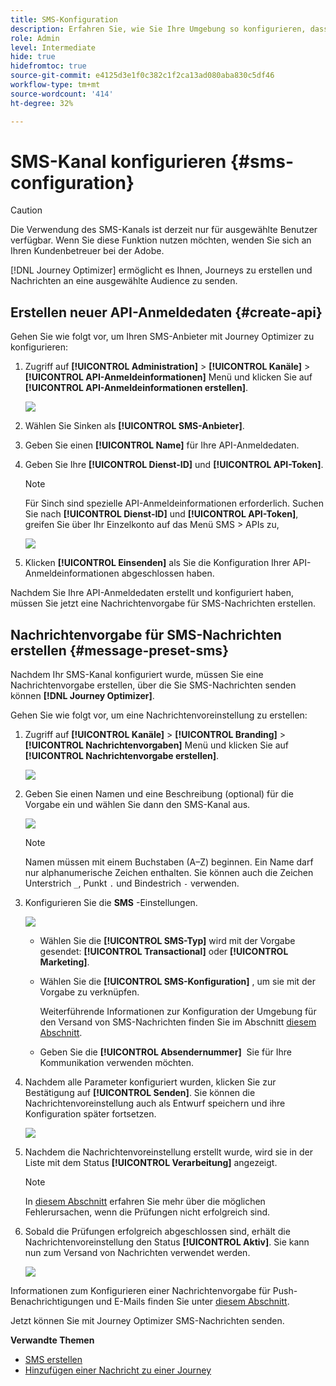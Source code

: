 ```yaml
---
title: SMS-Konfiguration
description: Erfahren Sie, wie Sie Ihre Umgebung so konfigurieren, dass SMS-Nachrichten mit Journey Optimizer gesendet werden
role: Admin
level: Intermediate
hide: true
hidefromtoc: true
source-git-commit: e4125d3e1f0c382c1f2ca13ad080aba830c5df46
workflow-type: tm+mt
source-wordcount: '414'
ht-degree: 32%

---
```


# SMS-Kanal konfigurieren {#sms-configuration}

>[!CAUTION]
>
> Die Verwendung des SMS-Kanals ist derzeit nur für ausgewählte Benutzer verfügbar. Wenn Sie diese Funktion nutzen möchten, wenden Sie sich an Ihren Kundenbetreuer bei der Adobe.

[!DNL Journey Optimizer] ermöglicht es Ihnen, Journeys zu erstellen und Nachrichten an eine ausgewählte Audience zu senden.

## Erstellen neuer API-Anmeldedaten {#create-api}

Gehen Sie wie folgt vor, um Ihren SMS-Anbieter mit Journey Optimizer zu konfigurieren:

1. Zugriff auf **[!UICONTROL Administration]** > **[!UICONTROL Kanäle]** > **[!UICONTROL API-Anmeldeinformationen]** Menü und klicken Sie auf **[!UICONTROL API-Anmeldeinformationen erstellen]**.

   ![](../assets/sms_4.png)

1. Wählen Sie Sinken als **[!UICONTROL SMS-Anbieter]**.

1. Geben Sie einen **[!UICONTROL Name]** für Ihre API-Anmeldedaten.

1. Geben Sie Ihre **[!UICONTROL Dienst-ID]** und **[!UICONTROL API-Token]**.

   >[!NOTE]
   >
   > Für Sinch sind spezielle API-Anmeldeinformationen erforderlich. Suchen Sie nach **[!UICONTROL Dienst-ID]** und **[!UICONTROL API-Token]**, greifen Sie über Ihr Einzelkonto auf das Menü SMS > APIs zu,

   ![](../assets/sms_5.png)

1. Klicken **[!UICONTROL Einsenden]** als Sie die Konfiguration Ihrer API-Anmeldeinformationen abgeschlossen haben.

Nachdem Sie Ihre API-Anmeldedaten erstellt und konfiguriert haben, müssen Sie jetzt eine Nachrichtenvorgabe für SMS-Nachrichten erstellen.

## Nachrichtenvorgabe für SMS-Nachrichten erstellen {#message-preset-sms}

Nachdem Ihr SMS-Kanal konfiguriert wurde, müssen Sie eine Nachrichtenvorgabe erstellen, über die Sie SMS-Nachrichten senden können **[!DNL Journey Optimizer]**.

Gehen Sie wie folgt vor, um eine Nachrichtenvoreinstellung zu erstellen:

1. Zugriff auf **[!UICONTROL Kanäle]** > **[!UICONTROL Branding]** > **[!UICONTROL Nachrichtenvorgaben]** Menü und klicken Sie auf **[!UICONTROL Nachrichtenvorgabe erstellen]**.

   ![](../assets/preset-create.png)

1. Geben Sie einen Namen und eine Beschreibung (optional) für die Vorgabe ein und wählen Sie dann den SMS-Kanal aus.

   ![](../assets/sms_preset.png)

   >[!NOTE]
   >
   > Namen müssen mit einem Buchstaben (A–Z) beginnen. Ein Name darf nur alphanumerische Zeichen enthalten. Sie können auch die Zeichen Unterstrich `_`, Punkt `.` und Bindestrich `-` verwenden.

1. Konfigurieren Sie die **SMS** -Einstellungen.

   ![](../assets/preset-sms.png)

   * Wählen Sie die **[!UICONTROL SMS-Typ]** wird mit der Vorgabe gesendet: **[!UICONTROL Transactional]** oder **[!UICONTROL Marketing]**.

   * Wählen Sie die **[!UICONTROL SMS-Konfiguration]** , um sie mit der Vorgabe zu verknüpfen.

      Weiterführende Informationen zur Konfiguration der Umgebung für den Versand von SMS-Nachrichten finden Sie im Abschnitt [diesem Abschnitt](sms-configuration.md).

   * Geben Sie die **[!UICONTROL Absendernummer]** &#x200B; Sie für Ihre Kommunikation verwenden möchten.

1. Nachdem alle Parameter konfiguriert wurden, klicken Sie zur Bestätigung auf **[!UICONTROL Senden]**. Sie können die Nachrichtenvoreinstellung auch als Entwurf speichern und ihre Konfiguration später fortsetzen.

   ![](../assets/sms_preset_2.png)

1. Nachdem die Nachrichtenvoreinstellung erstellt wurde, wird sie in der Liste mit dem Status **[!UICONTROL Verarbeitung]** angezeigt.

   >[!NOTE]
   >
   >In [diesem Abschnitt](#monitor-message-presets) erfahren Sie mehr über die möglichen Fehlerursachen, wenn die Prüfungen nicht erfolgreich sind.

1. Sobald die Prüfungen erfolgreich abgeschlossen sind, erhält die Nachrichtenvoreinstellung den Status **[!UICONTROL Aktiv]**. Sie kann nun zum Versand von Nachrichten verwendet werden.

   ![](../assets/preset-active.png)

Informationen zum Konfigurieren einer Nachrichtenvorgabe für Push-Benachrichtigungen und E-Mails finden Sie unter [diesem Abschnitt](message-presets.md).

Jetzt können Sie mit Journey Optimizer SMS-Nachrichten senden.

**Verwandte Themen**

* [SMS erstellen](../create-sms.md)
* [Hinzufügen einer Nachricht zu einer Journey](../building-journeys/journeys-message.md)
